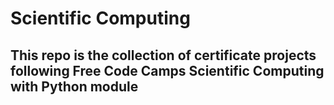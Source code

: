 # Scientific Computing

<h2>This repo is the collection of certificate projects following Free Code Camps Scientific Computing with Python module</h2>
